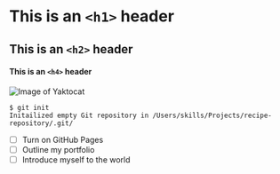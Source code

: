 # This is an `<h1>` header
## This is an `<h2>` header
#### This is an `<h4>` header

![Image of Yaktocat](https://octodex.github.com/images/yaktocat.png)

```
$ git init
Initailized empty Git repository in /Users/skills/Projects/recipe-repository/.git/
```
- [ ] Turn on GitHub Pages
- [ ] Outline my portfolio
- [ ] Introduce myself to the world
